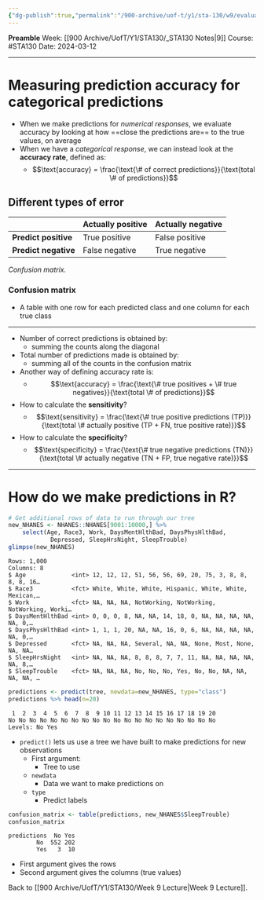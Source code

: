 ```yaml
---
{"dg-publish":true,"permalink":"/900-archive/uof-t/y1/sta-130/w9/evaluating-the-prediction-accuracy-of-a-tree/","created":"2024-03-12T17:53:48.115-07:00","updated":"2024-04-26T00:16:17.085-07:00"}
---
```


**Preamble**
Week: [[900 Archive/UofT/Y1/STA130/_STA130 Notes\|9]]
Course: #STA130
Date: 2024-03-12

---
# Measuring prediction accuracy for categorical predictions

- When we make predictions for *numerical responses*, we evaluate accuracy by looking at how ==close the predictions are== to the true values, on average
- When we have a *categorical response*, we can instead look at the **accuracy rate**, defined as:
    - $$\text{accuracy} = \frac{\text{\# of correct predictions}}{\text{total \# of predictions}}$$

## Different types of error

|                      | **Actually positive** | **Actually negative** |
| -------------------- | --------------------- | --------------------- |
| **Predict positive** | True positive         | False positive        |
| **Predict negative** | False negative        | True negative         |
*Confusion matrix.*

### Confusion matrix

- A table with one row for each predicted class and one column for each true class
---
- Number of correct predictions is obtained by:
    - summing the counts along the diagonal
- Total number of predictions made is obtained by:
    - summing all of the counts in the confusion matrix
- Another way of defining accuracy rate is:
    - $$\text{accuracy} = \frac{\text{\# true positives + \# true negatives}}{\text{total \# of predictions}}$$
- How to calculate the **sensitivity**?
    - $$\text{sensitivity} = \frac{\text{\# true positive predictions (TP)}}{\text{total \# actually positive (TP + FN, true positive rate)}}$$
- How to calculate the **specificity**?
    - $$\text{specificity} = \frac{\text{\# true negative predictions (TN)}}{\text{total \# actually negative (TN + FP, true negative rate)}}$$

---
# How do we make predictions in R?

```r
# Get additional rows of data to run through our tree
new_NHANES <- NHANES::NHANES[9001:10000,] %>%
    select(Age, Race3, Work, DaysMentHlthBad, DaysPhysHlthBad,
            Depressed, SleepHrsNight, SleepTrouble)
glimpse(new_NHANES)
```

```
Rows: 1,000
Columns: 8
$ Age             <int> 12, 12, 12, 51, 56, 56, 69, 20, 75, 3, 8, 8, 8, 8, 16…
$ Race3           <fct> White, White, White, Hispanic, White, White, Mexican,…
$ Work            <fct> NA, NA, NA, NotWorking, NotWorking, NotWorking, Worki…
$ DaysMentHlthBad <int> 0, 0, 0, 8, NA, NA, 14, 18, 0, NA, NA, NA, NA, NA, 0,…
$ DaysPhysHlthBad <int> 1, 1, 1, 20, NA, NA, 16, 0, 6, NA, NA, NA, NA, NA, 0,…
$ Depressed       <fct> NA, NA, NA, Several, NA, NA, None, Most, None, NA, NA…
$ SleepHrsNight   <int> NA, NA, NA, 8, 8, 8, 7, 7, 11, NA, NA, NA, NA, NA, 8,…
$ SleepTrouble    <fct> NA, NA, NA, No, No, No, Yes, No, No, NA, NA, NA, NA, …
```

```r
predictions <- predict(tree, newdata=new_NHANES, type="class")
predictions %>% head(n=20)
```
```
 1  2  3  4  5  6  7  8  9 10 11 12 13 14 15 16 17 18 19 20 
No No No No No No No No No No No No No No No No No No No No 
Levels: No Yes
```

- `predict()` lets us use a tree we have built to make predictions for new observations
    - First argument:
        - Tree to use
    - `newdata`
        - Data we want to make predictions on
    - `type`
        - Predict labels

```r
confusion_matrix <- table(predictions, new_NHANES$SleepTrouble)
confusion_matrix
```
```
predictions  No Yes
        No  552 202
        Yes   3  10
```

- First argument gives the rows
- Second argument gives the columns (true values)

Back to [[900 Archive/UofT/Y1/STA130/Week 9 Lecture\|Week 9 Lecture]].